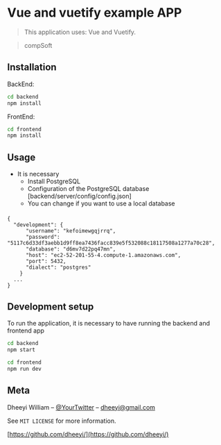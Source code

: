 # Vue and vuetify example APP
> This application uses: Vue and Vuetify.

>compSoft 
## Installation

BackEnd:

```sh
cd backend
npm install
```

FrontEnd:

```sh
cd frontend
npm install
```

## Usage
* It is necessary
    * Install PostgreSQL
    * Configuration of the PostgreSQL database [backend/server/config/config.json]
    * You can change if you want to use a local database
#### 
        
    {
      "development": {
          "username": "kefoimewgqjrrq",
          "password": "5117c6d33df3aebb1d9ff8ea7436facc839e5f532088c18117508a1277a70c28",
          "database": "d6mv7d22pq47mn",
          "host": "ec2-52-201-55-4.compute-1.amazonaws.com",
          "port": 5432,
          "dialect": "postgres"
        }
      ...
    }

## Development setup

To run the application, it is necessary to have running the backend and frontend app

```sh
cd backend
npm start
```

```sh
cd frontend
npm run dev
```

## Meta

Dheeyi William – [@YourTwitter](https://twitter.com/dheeyi) – dheeyi@gmail.com

See ``MIT LICENSE`` for more information.

[https://github.com/dheeyi/](https://github.com/dheeyi/)

